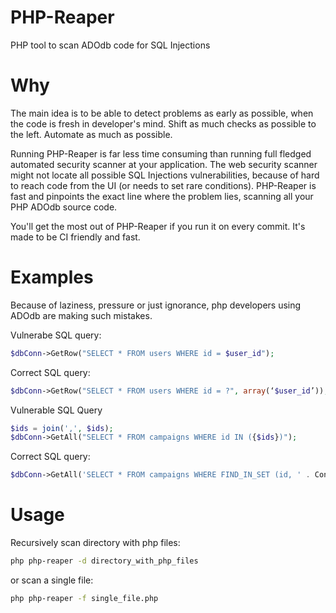 PHP-Reaper
==========
PHP tool to scan ADOdb code for SQL Injections

Why
===
The main idea is to be able to detect problems as early as possible, when the code is fresh in developer's mind. Shift as much checks as possible to the left. Automate as much as possible. 

Running PHP-Reaper is far less time consuming than running full fledged automated security scanner at your application. The web security scanner might not locate all possible SQL Injections vulnerabilities, because of hard to reach code from the UI (or needs to set rare conditions). PHP-Reaper is fast and pinpoints the exact line where the problem lies, scanning all your PHP ADOdb source code.

You'll get the most out of PHP-Reaper if you run it on every commit. It's made to be CI friendly and fast.


Examples
========

Because of laziness, pressure or just ignorance, php developers using ADOdb are making such mistakes.

Vulnerabe SQL query:
```php
$dbConn->GetRow("SELECT * FROM users WHERE id = $user_id");
```

Correct SQL query:
```php
$dbConn->GetRow("SELECT * FROM users WHERE id = ?", array(‘$user_id’));
```

Vulnerable SQL Query
```php
$ids = join(',', $ids);
$dbConn->GetAll("SELECT * FROM campaigns WHERE id IN ({$ids})");
```

Correct SQL query:
```php
$dbConn->GetAll('SELECT * FROM campaigns WHERE FIND_IN_SET (id, ' . Connections::$dbConn->Param('') . ')', array(join(',', $ids)));
```

Usage
=====
Recursively scan directory with php files:

```bash
php php-reaper -d directory_with_php_files
```

or scan a single file:

```bash
php php-reaper -f single_file.php
```
